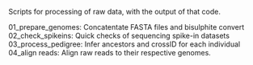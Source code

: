 Scripts for processing of raw data, with the output of that code.

01_prepare_genomes: Concatentate FASTA files and bisulphite convert
02_check_spikeins: Quick checks of sequencing spike-in datasets
03_process_pedigree: Infer ancestors and crossID for each individual
04_align reads: Align raw reads to their respective genomes.